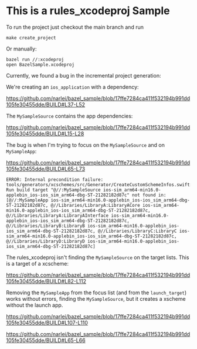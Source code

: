 # This is a rules_xcodeproj Sample

To run the project just checkout the main branch and run

```
make create_project
```

Or manually:

```
bazel run //:xcodeproj
open BazelSample.xcodeproj
```

Currently, we found a bug in the incremental project generation:

We're creating an `ios_application` with a dependency:

https://github.com/narlei/bazel_sample/blob/17ffe7284ca411f532194b991dd105fe30455dde/BUILD#L37-L52

The `MySampleSource` contains the app dependencies:

https://github.com/narlei/bazel_sample/blob/17ffe7284ca411f532194b991dd105fe30455dde/BUILD#L15-L28

The bug is when I'm trying to focus on the `MySampleSource` and on `MySampleApp`:

https://github.com/narlei/bazel_sample/blob/17ffe7284ca411f532194b991dd105fe30455dde/BUILD#L65-L73

```
ERROR: Internal precondition failure:
tools/generators/xcschemes/src/Generator/CreateCustomSchemeInfos.swift:461: Run build target "@//:MySampleSource ios-sim_arm64-min16.0-applebin_ios-ios_sim_arm64-dbg-ST-21282182d87c" not found in:
[@//:MySampleApp ios-sim_arm64-min16.0-applebin_ios-ios_sim_arm64-dbg-ST-21282182d87c, @//Libraries/LibraryA:LibraryACore ios-sim_arm64-min16.0-applebin_ios-ios_sim_arm64-dbg-ST-21282182d87c, @//Libraries/LibraryA:LibraryAInterface ios-sim_arm64-min16.0-applebin_ios-ios_sim_arm64-dbg-ST-21282182d87c, @//Libraries/LibraryB:LibraryB ios-sim_arm64-min16.0-applebin_ios-ios_sim_arm64-dbg-ST-21282182d87c, @//Libraries/LibraryC:LibraryC ios-sim_arm64-min16.0-applebin_ios-ios_sim_arm64-dbg-ST-21282182d87c, @//Libraries/LibraryD:LibraryD ios-sim_arm64-min16.0-applebin_ios-ios_sim_arm64-dbg-ST-21282182d87c]
```

The rules_xcodeproj isn't finding the `MySampleSource` on the target lists.
This is a target of a xcscheme:

https://github.com/narlei/bazel_sample/blob/17ffe7284ca411f532194b991dd105fe30455dde/BUILD#L82-L112

Removing the `MySampleApp` from the focus list (and from the `launch_target`) works without errors, finding the `MySampleSource`, but it creates a xscheme without the launch app.

https://github.com/narlei/bazel_sample/blob/17ffe7284ca411f532194b991dd105fe30455dde/BUILD#L107-L110

https://github.com/narlei/bazel_sample/blob/17ffe7284ca411f532194b991dd105fe30455dde/BUILD#L65-L66
